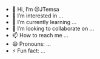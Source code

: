 - 👋 Hi, I’m @JTemsa
- 👀 I’m interested in ...
- 🌱 I’m currently learning ...
- 💞️ I’m looking to collaborate on ...
- 📫 How to reach me ...
- 😄 Pronouns: ...
- ⚡ Fun fact: ...

<!---
JTemsa/JTemsa is a ✨ special ✨ repository because its `README.md` (this file) appears on your GitHub profile.
You can click the Preview link to take a look at your changes.
--->
